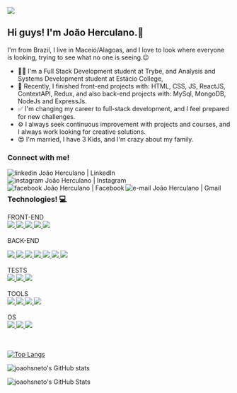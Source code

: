![](https://komarev.com/ghpvc/?username=joaohsneto)
<h2> Hi guys! I'm João Herculano.👋</h2>

I'm from Brazil, I live in Maceió/Alagoas, and I love to look where everyone is looking, trying to see what no one is seeing.😉

- 👨‍💻 I'm a Full Stack Development student at Trybe, and Analysis and Systems Development student at Estácio College,
- 🚀 Recently, I finished front-end projects with: HTML, CSS, JS, ReactJS, ContextAPI, Redux, and also back-end projects with: MySql, MongoDB, NodeJs and ExpressJs.
- ✅ I'm changing my career to full-stack development, and I feel prepared for new challenges.
- ⚙️ I always seek continuous improvement with projects and courses, and I always work looking for creative solutions.
- 😍 I'm married, I have 3 Kids, and I'm crazy about my family.

### Connect with me!

[<img align="left" alt="linkedin João Herculano | LinkedIn" src="https://img.shields.io/badge/LinkedIn-0077B5?style=for-the-badge&logo=linkedin&logoColor=white" />][linkedin][<img align="left" alt="instagram João Herculano | Instagram" src="https://img.shields.io/badge/Instagram-E4405F?style=for-the-badge&logo=instagram&logoColor=white" />][instagram]
[<img align="left" alt="facebook João Herculano | Facebook" src="https://img.shields.io/badge/Facebook-1877F2?style=for-the-badge&logo=facebook&logoColor=white" />][facebook]
[<img align="left" alt="e-mail João Herculano | Gmail" src="https://img.shields.io/badge/Gmail-D14836?style=for-the-badge&logo=gmail&logoColor=white" />][e-mail]

[instagram]: https://www.instagram.com/joaohsneto/
[linkedin]: https://www.linkedin.com/in/joaohsneto/
[e-mail]: mailto:joaohsneto@gmail.com
[facebook]: https://www.facebook.com/joaoherculano.desouzaneto/
<br><br>
### Technologies! 💻
FRONT-END <br>
<a href="https://developer.mozilla.org/pt-BR/docs/Web/HTML" rel="nofollow"> 
      <img src="https://img.shields.io/badge/HTML5-E34F26?style=for-the-badge&logo=html5&logoColor=white" style="max-width: 100%;">
</a>
<a href="https://developer.mozilla.org/pt-BR/docs/Web/CSS" rel="nofollow"> 
      <img src="https://img.shields.io/badge/CSS3-1572B6?style=for-the-badge&logo=css3&logoColor=white" style="max-width: 100%;">
</a>
<a href="https://developer.mozilla.org/pt-BR/docs/Web/JavaScript" rel="nofollow"> 
      <img src="https://img.shields.io/badge/JavaScript-323330?style=for-the-badge&logo=javascript&logoColor=F7DF1E" data-canonical-src="https://upload.wikimedia.org/wikipedia/commons/thumb/9/99/Unofficial_JavaScript_logo_2.svg/480px-Unofficial_JavaScript_logo_2.svg.png" style="max-width: 100%;">
</a>
<a href="https://pt-br.reactjs.org/" rel="nofollow"> 
      <img src="https://img.shields.io/badge/React-20232A?style=for-the-badge&logo=react&logoColor=61DAFB" data-canonical-src="https://upload.wikimedia.org/wikipedia/commons/thumb/a/a7/React-icon.svg/1280px-React-icon.svg.png" style="max-width: 100%;">
</a>
<a href="https://redux.js.org/" rel="nofollow"> 
      <img src="https://img.shields.io/badge/Redux-593D88?style=for-the-badge&logo=redux&logoColor=white" data-canonical-src="https://redux.js.org/img/redux-logo-landscape.png" style="max-width: 100%;">
</a>
<br><br>
BACK-END <br>

<a href="https://www.mongodb.com/pt-br" rel="nofollow"> 
      <img src="https://img.shields.io/badge/MongoDB-white?style=for-the-badge&logo=mongodb&logoColor=4EA94B" data-canonical-src="https://1000logos.net/wp-content/uploads/2020/08/MongoDB-Logo.png" style="max-width: 100%;">
</a>
<a href="https://www.mysql.com/" rel="nofollow"> 
      <img src="https://img.shields.io/badge/MySQL-00000F?style=for-the-badge&logo=mysql&logoColor=white" data-canonical-src="https://toppng.com/uploads/preview/mysql-logo-vector-free-download-11573934106vmvysk1ovw.png" style="max-width: 100%;">
</a>
<a href="https://nodejs.org/en/" rel="nofollow"> 
      <img src="https://img.shields.io/badge/Node.js-339933?style=for-the-badge&logo=nodedotjs&logoColor=white" data-canonical-src="https://e7.pngegg.com/pngimages/301/171/png-clipart-node-js-javascript-software-developer-computer-icons-angularjs-others-miscellaneous-text-thumbnail.png" style="max-width: 100%;">
</a>
<a href="https://expressjs.com/" rel="nofollow"> 
      <img src="https://img.shields.io/badge/Express.js-000000?style=for-the-badge&logo=express&logoColor=white" data-canonical-src="https://expressjs.com/images/express-facebook-share.png" style="max-width: 100%;">
</a>
<a href="https://jwt.io/" rel="nofollow"> 
      <img src="https://img.shields.io/badge/JWT-000000?style=for-the-badge&logo=JSON%20web%20tokens&logoColor=white" style="max-width: 100%;">
</a>
<a href="https://sequelize.org/" rel="nofollow"> 
      <img src="https://img.shields.io/badge/Sequelize-52B0E7?style=for-the-badge&logo=Sequelize&logoColor=white" style="max-width: 100%;">
</a>
<a href="https://socket.io/" rel="nofollow"> 
      <img src="https://img.shields.io/badge/Socket.io-010101?&style=for-the-badge&logo=Socket.io&logoColor=white" style="max-width: 100%;">
</a>
<br>
<br>
TESTS<br>
<a href="https://jestjs.io/" rel="nofollow"> 
      <img src="https://img.shields.io/badge/Jest-C21325?style=for-the-badge&logo=jest&logoColor=white" data-canonical-src="https://seeklogo.com/images/J/jest-logo-F9901EBBF7-seeklogo.com.png" style="max-width: 100%;">
</a>
<a href="https://mochajs.org/" rel="nofollow"> 
      <img src="https://img.shields.io/badge/Mocha-8D6748?style=for-the-badge&logo=Mocha&logoColor=white" style="max-width: 100%;">
</a>
<a href="https://www.chaijs.com/" rel="nofollow"> 
      <img src="https://img.shields.io/badge/chai-A30701?style=for-the-badge&logo=chai&logoColor=white" style="max-width: 100%;">
</a>
<br>
<br>
TOOLS<br>
<a href="https://git-scm.com/" rel="nofollow"> 
      <img src="https://img.shields.io/badge/Git-F05032?style=for-the-badge&logo=git&logoColor=white" style="max-width: 100%;">
</a>
<a href="https://www.postman.com/" rel="nofollow"> 
      <img src="https://img.shields.io/badge/Postman-FF6C37?style=for-the-badge&logo=Postman&logoColor=white" style="max-width: 100%;">
</a>
<a href="https://trello.com/home" rel="nofollow"> 
      <img src="https://img.shields.io/badge/Trello-0052CC?style=for-the-badge&logo=trello&logoColor=white" style="max-width: 100%;">
</a>
<a href="https://code.visualstudio.com/" rel="nofollow"> 
      <img src="https://img.shields.io/badge/Visual_Studio_Code-0078D4?style=for-the-badge&logo=visual%20studio%20code&logoColor=white" style="max-width: 100%;">
</a>
<br>
<br>
OS<br>
<a href="https://www.linux.org/" rel="nofollow"> 
      <img src="https://img.shields.io/badge/Linux-FCC624?style=for-the-badge&logo=linux&logoColor=black" style="max-width: 100%;">
</a>
<a href="https://www.apple.com/macos/" rel="nofollow"> 
      <img src="https://img.shields.io/badge/mac%20os-000000?style=for-the-badge&logo=apple&logoColor=white" style="max-width: 100%;">
</a>
<a href="https://www.microsoft.com/" rel="nofollow"> 
      <img src="https://img.shields.io/badge/Windows-0078D6?style=for-the-badge&logo=windows&logoColor=white" style="max-width: 100%;">
</a>
<br><br><br>

[![Top Langs](https://github-readme-stats.vercel.app/api/top-langs/?username=joaohsneto&langs_count=8)](https://github.com/joaohsneto/github-readme-stats)

![joaohsneto's GitHub stats](https://github-readme-stats.vercel.app/api?username=joaohsneto&theme=react&show_icons=true)

![joaohsneto's GitHub Stats](https://github-readme-streak-stats.herokuapp.com/?user=joaohsneto)

